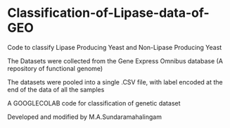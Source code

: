 # Classification-of-Lipase-data-of-GEO
Code to classify Lipase Producing Yeast and Non-Lipase Producing Yeast 

The Datasets were collected from the Gene Express Omnibus database (A repository of functional genome)

The datasets were pooled into a single .CSV file, with label encoded at the end of the data of all the samples

A GOOGLECOLAB code for classification of genetic dataset

Developed and modified by
M.A.Sundaramahalingam
